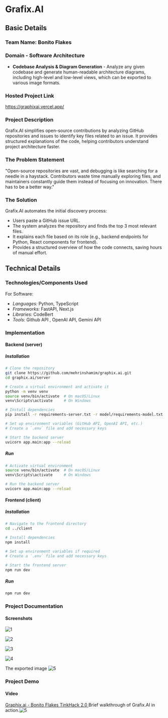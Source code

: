 # Grafix.AI 

## Basic Details
### Team Name: Bonito Flakes


### Domain - Software Architecture

- **Codebase Analysis & Diagram Generation** - Analyze any given codebase and generate human-readable architecture diagrams, including high-level and low-level views, which can be exported to various image formats.

  
### Hosted Project Link
https://graphixai.vercel.app/


### Project Description
Grafix.AI simplifies open-source contributions by analyzing GitHub repositories and issues to identify key files related to an issue. It provides structured explanations of the code, helping contributors understand project architecture faster.

### The Problem Statement
"Open-source repositories are vast, and debugging is like searching for a needle in a haystack. Contributors waste time manually exploring files, and maintainers constantly guide them instead of focusing on innovation. There has to be a better way."

### The Solution
Grafix.AI automates the initial discovery process:
- Users paste a GitHub issue URL.
- The system analyzes the repository and finds the top 3 most relevant files.
- It explains each file based on its role (e.g., backend endpoints for Python, React components for frontend).
- Provides a structured overview of how the code connects, saving hours of manual effort.

## Technical Details
### Technologies/Components Used
For Software:
- *Languages:* Python, TypeScript
- *Frameworks:* FastAPI, Next.js
- *Libraries:* CodeBert
- *Tools:* Github API , OpenAI API, Gemini API


### Implementation

#### Backend (server)  
##### Installation  
```bash
# Clone the repository
git clone https://github.com/mehrinshamim/graphix.ai.git
cd graphix.ai/server

# Create a virtual environment and activate it
python -m venv venv
source venv/bin/activate  # On macOS/Linux
venv\Scripts\activate     # On Windows

# Install dependencies
pip install -r requirements-server.txt -r model/requirements-model.txt

# Set up environment variables (GitHub API, OpenAI API, etc.)
# Create a `.env` file and add necessary keys

# Start the backend server
uvicorn app.main:app --reload
```  

##### Run  
```bash
# Activate virtual environment
source venv/bin/activate  # On macOS/Linux
venv\Scripts\activate     # On Windows

# Run the backend server
uvicorn app.main:app --reload
```  

#### Frontend (client)  
##### Installation  
```bash
# Navigate to the frontend directory
cd ../client

# Install dependencies
npm install

# Set up environment variables if required
# Create a `.env` file and add necessary keys

# Start the frontend server
npm run dev
```  

##### Run  
```bash
npm run dev
```


### Project Documentation
#### Screenshots 
![1](https://github.com/user-attachments/assets/d22b413a-d937-442a-a8e5-8a3aa5818b12)

![2](https://github.com/user-attachments/assets/fbe3c4e2-9db4-40f2-9738-9c272fb25df2)

![3](https://github.com/user-attachments/assets/04e4d80d-402d-4805-9942-983c9bb4f025)

![4](https://github.com/user-attachments/assets/b5b4714c-d041-4976-85ae-393165ee7563)

The exported image
![5](https://github.com/user-attachments/assets/11d18050-464a-428c-bdf8-c87213b022ae)


### Project Demo
#### Video
[ Graphix.ai - Bonito Flakes TinkHack 2.0 ](https://www.youtube.com/watch?v=m6mXxGlzNJ8)
Brief walkthrough of Grafix.AI in action.![5](https://github.com/user-attachments/assets/6e6a2c5b-5e17-46d7-8e08-e28862c8f8b1)


